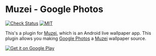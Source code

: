 # Muzei - Google Photos

[![Check Status][workflow-badge]][github-runs]
[![MIT][license-badge]][license]

This's a plugin for [Muzei], which is an Android live wallpaper app. This plugin allows you making [Google Photos] a [Muzei] wallpaper source.

[![Get it on Google Play][play-badge]][play-link]

[workflow-badge]: https://github.com/xinthink/muzei-photos/workflows/Check/badge.svg
[github-runs]: https://github.com/xinthink/muzei-photos/actions
[ci-badge]: https://img.shields.io/cirrus/github/xinthink/muzei-photos/master?logo=cirrus-ci
[ci-link]: https://cirrus-ci.com/github/xinthink/muzei-photos
[license-badge]: https://img.shields.io/github/license/xinthink/muzei-photos
[license]: https://raw.githubusercontent.com/xinthink/muzei-photos/master/LICENSE
[play-badge]: https://play.google.com/intl/en_us/badges/images/generic/en_badge_web_generic.png
[play-link]: https://play.google.com/store/apps/details?id=com.xinthink.muzei.photos&pcampaignid=github
[Google Photos]: https://www.google.com/photos/about/
[Muzei]: http://muzei.co/
